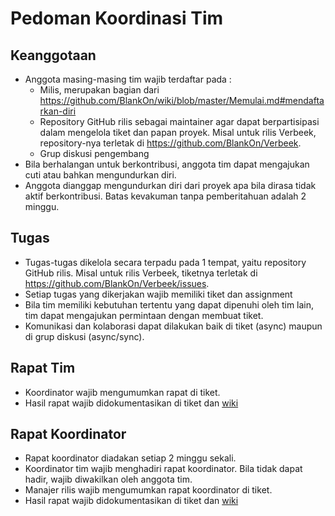 #  Pedoman Koordinasi Tim

## Keanggotaan
- Anggota masing-masing tim wajib terdaftar pada :
  - Milis, merupakan bagian dari https://github.com/BlankOn/wiki/blob/master/Memulai.md#mendaftarkan-diri
  - Repository GitHub rilis sebagai maintainer agar dapat berpartisipasi dalam mengelola tiket dan papan proyek. Misal untuk rilis Verbeek, repository-nya terletak di https://github.com/BlankOn/Verbeek.
  - Grup diskusi pengembang
- Bila berhalangan untuk berkontribusi, anggota tim dapat mengajukan cuti atau bahkan mengundurkan diri.
- Anggota dianggap mengundurkan diri dari proyek apa bila dirasa tidak aktif berkontribusi. Batas kevakuman tanpa pemberitahuan adalah 2 minggu.
 
## Tugas
- Tugas-tugas dikelola secara terpadu pada 1 tempat, yaitu repository GitHub rilis. Misal untuk rilis Verbeek, tiketnya terletak di https://github.com/BlankOn/Verbeek/issues.
- Setiap tugas yang dikerjakan wajib memiliki tiket dan assignment
- Bila tim memiliki kebutuhan tertentu yang dapat dipenuhi oleh tim lain, tim dapat mengajukan permintaan dengan membuat tiket.
- Komunikasi dan kolaborasi dapat dilakukan baik di tiket (async) maupun di grup diskusi (async/sync).

## Rapat Tim
- Koordinator wajib mengumumkan rapat di tiket.
- Hasil rapat wajib didokumentasikan di tiket dan [wiki](./Dokumentasi/Rapat)

## Rapat Koordinator
- Rapat koordinator diadakan setiap 2 minggu sekali.
- Koordinator tim wajib menghadiri rapat koordinator. Bila tidak dapat hadir, wajib diwakilkan oleh anggota tim.
- Manajer rilis wajib mengumumkan rapat koordinator di tiket.
- Hasil rapat wajib didokumentasikan di tiket dan [wiki](./Dokumentasi/Rapat)
